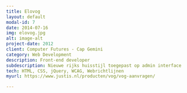 ```yaml
---
title: Elovog
layout: default
modal-id: 7
date: 2014-07-16
img: elovog.jpg
alt: image-alt
project-date: 2012
client: Computer Futures - Cap Gemini
category: Web Development
description: Front-end developer
subdescription: Nieuwe rijks huisstijl toegepast op admin interface
tech: HTML, CSS, jQuery, WCAG, Webrichtlijnen
myurl: https://www.justis.nl/producten/vog/vog-aanvragen/

---
```

